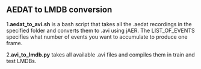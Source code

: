 ## AEDAT to LMDB conversion

1.**aedat_to_avi.sh** is a bash script that takes all the .aedat recordings in the specified folder and converts them to .avi using jAER. The LIST_OF_EVENTS specifies what number of events you want to accumulate to produce one frame. 

2.**avi_to_lmdb.py** takes all available .avi files and compiles them in train and test LMDBs.
